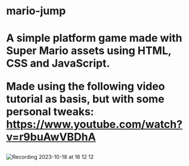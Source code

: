 # mario-jump

<div>
  <h1>
    A simple platform game made with Super Mario assets using HTML, CSS and JavaScript.

Made using the following video tutorial as basis, but with some personal tweaks:
https://www.youtube.com/watch?v=r9buAwVBDhA
  </h1>
</div>

![Recording 2023-10-18 at 16 12 12](https://github.com/MrNasc/mario-jump/assets/67760646/7f5daf8a-9706-4d94-bcfa-558f8bf88fd6)
